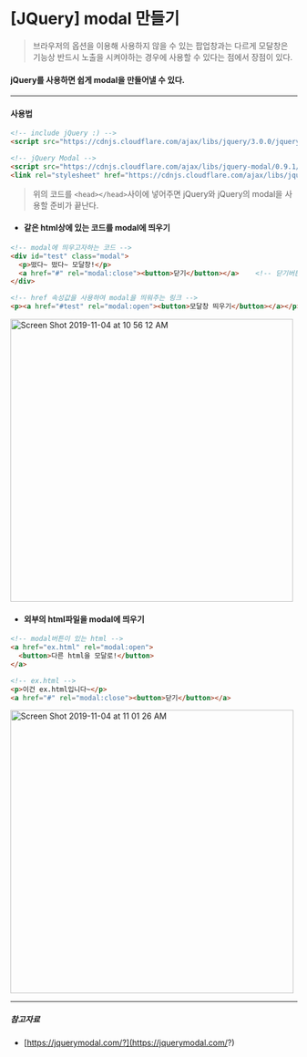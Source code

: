 # [JQuery] modal 만들기

> 브라우저의 옵션을 이용해 사용하지 않을 수 있는 팝업창과는 다르게 모달창은 기능상 반드시 노출을 시켜야하는 경우에 사용할 수 있다는 점에서 장점이 있다.



#### jQuery를 사용하면 쉽게 modal을 만들어낼 수 있다.

----

#### 사용법

```html
<!-- include jQuery :) -->
<script src="https://cdnjs.cloudflare.com/ajax/libs/jquery/3.0.0/jquery.min.js"></script>

<!-- jQuery Modal -->
<script src="https://cdnjs.cloudflare.com/ajax/libs/jquery-modal/0.9.1/jquery.modal.min.js"></script>
<link rel="stylesheet" href="https://cdnjs.cloudflare.com/ajax/libs/jquery-modal/0.9.1/jquery.modal.min.css" />
```

> 위의 코드를 `<head></head>`사이에 넣어주면 jQuery와 jQuery의 modal을 사용할 준비가 끝난다.



- #### 같은 html상에 있는 코드를 modal에 띄우기

````html
<!-- modal에 띄우고자하는 코드 -->
<div id="test" class="modal">
  <p>떴다~ 떴다~ 모달창!</p>
  <a href="#" rel="modal:close"><button>닫기</button></a>    <!-- 닫기버튼 -->
</div>

<!-- href 속성값을 사용하여 modal을 띄워주는 링크 -->
<p><a href="#test" rel="modal:open"><button>모달창 띄우기</button></a></p>
````

<img width="496" alt="Screen Shot 2019-11-04 at 10 56 12 AM" src="https://user-images.githubusercontent.com/37801041/68096073-c9ef7e00-fef1-11e9-8412-7725eb010c8d.png">



- #### 외부의 html파일을 modal에 띄우기

```html
<!-- modal버튼이 있는 html -->
<a href="ex.html" rel="modal:open">
  <button>다른 html을 모달로!</button>
</a>
```

```html
<!-- ex.html -->
<p>이건 ex.html입니다~</p>
<a href="#" rel="modal:close"><button>닫기</button></a>
```

<img width="497" alt="Screen Shot 2019-11-04 at 11 01 26 AM" src="https://user-images.githubusercontent.com/37801041/68096198-7893be80-fef2-11e9-8809-99e2dc017589.png">



----

##### 참고자료

- [https://jquerymodal.com/?](https://jquerymodal.com/?)